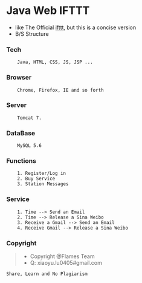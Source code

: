 
Java Web IFTTT
==============

* like The Official [ifttt](https://ifttt.com/), but this is a concise version
* B/S Structure

### Tech
        Java, HTML, CSS, JS, JSP ... 

### Browser

        Chrome, Firefox, IE and so forth

### Server

        Tomcat 7.

### DataBase

        MySQL 5.6

### Functions

        1. Register/Log in
        2. Buy Service
        3. Station Messages

### Service

        1. Time --> Send an Email
        2. Time --> Release a Sina Weibo
        3. Receive a Gmail --> Send an Email
        4. Receive Gmail --> Release a Sina Weibo

### Copyright

> - Copyright @Flames Team
> - Q:  xiaoyu.lu0405#gmail.com

`Share, Learn and No Plagiarism`